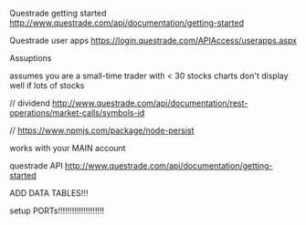 Questrade getting started
http://www.questrade.com/api/documentation/getting-started 

Questrade user apps
https://login.questrade.com/APIAccess/userapps.aspx


Assuptions 

assumes you are a small-time trader with < 30 stocks
charts don't display well if lots of stocks


// dividend http://www.questrade.com/api/documentation/rest-operations/market-calls/symbols-id

  // https://www.npmjs.com/package/node-persist


works with your MAIN account


questrade API http://www.questrade.com/api/documentation/getting-started 


ADD DATA TABLES!!! 


setup PORTs!!!!!!!!!!!!!!!!!!!!
